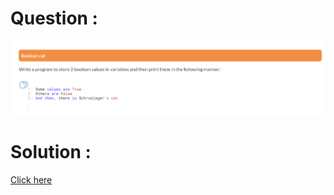 # Question :
![boolean cat](https://github.com/prabhu30/coding/blob/main/Edyst/Python%20-%20Intro%20to%20Advanced/11_boolean%20cat/image.png)

# Solution :
[Click here](https://github.com/prabhu30/coding/blob/main/Edyst/Python%20-%20Intro%20to%20Advanced/11_boolean%20cat/solution.py)
